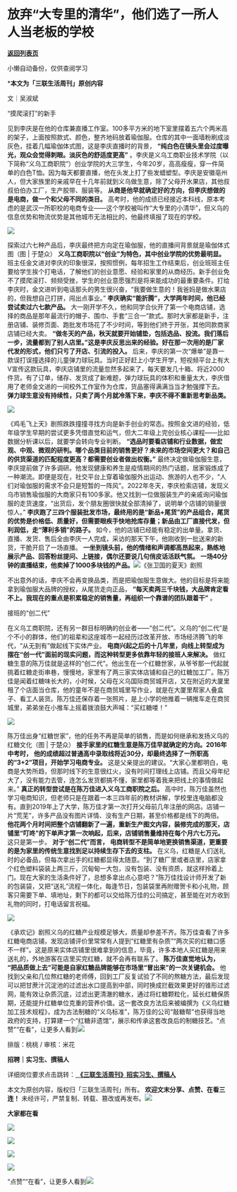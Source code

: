 # 放弃“大专里的清华”，他们选了一所人人当老板的学校

[**返回列表页**](/gzh/三联生活周刊)

小懒自动备份，仅供查阅学习

***本文为「三联生活周刊」原创内容**

文｜吴淑斌

“摸爬滚打”的新手

见到李庆是在他的仓库兼直播工作室。100多平方米的地下室里摆着五六个两米高的架子，上面按照款式、颜色，整齐地码放着瑜伽服。仓库的其中一面墙粉刷成淡灰色，挂着几幅瑜伽体式图，这是李庆直播时的背景，
**“纯白色在镜头里会过度曝光，观众会觉得刺眼。淡灰色的舒适度更高”**
。李庆是义乌工商职业技术学院（以下简称“义乌工商职院”）创业学院的大三学生，今年20岁，高高瘦瘦，穿一件简单的白色T恤。因为每天都要直播，他在头发上打了些发蜡塑型。李庆是安徽亳州人，但大家族里的亲戚早在十几年前就到义乌做生意，除了父母开水果店，其他叔叔伯伯办工厂，生产胶带、服装等。
**从商是他早就确定好的方向，但李庆想做的是电商，做一个和父母不同的类目。**
高考时，他的成绩已经接近本科线，原本考虑的是武汉一所职校的电商专业——这个学校被叫作“大专里的小清华”，但义乌的信息优势和物流优势是其他城市无法相比的，他最终填报了现在的学校。

![](https://mmbiz.qpic.cn/mmbiz_jpg/7BjpsS58cPFSmW3lZiaWPFmERlElTlzC1XRSaQJcZ9cMvTib9gicFnXo0OhvycSPapQtqibMp8Uas5BPEHkCpoLEHw/640?wx_fmt=jpeg&from;=appmsg)

探索过六七种产品后，李庆最终把方向定在瑜伽服，他的直播间背景就是瑜伽体式图（图 | 于楚众）
**义乌工商职院以“创业”为特色，其中创业学院的优势最明显。**
班主任金文进对李庆的印象很深，按照惯例，每年招生工作结束后，创业班班主任要给学生挨个打电话，了解他们的创业意愿、经验和家里的从商经历。新手创业免不了摸爬滚打、频频受挫，学生的创业意愿强烈是将来能成功的最重要条件。打给李庆时，金文进听到电话那头的男生很兴奋，“我要做生意的！我爸妈是做水果店的，但我想自己打拼，闯出点事业。”
**李庆确实“能折腾”，大学两年时间，他已经尝试卖过六七款产品。**
大一刚开学不久，他和同学合伙开了第一个电商店铺，选择的商品是那年最流行的帽子、围巾、手套“三合一”款式。那时大家都是新手，注册店铺、装修页面、跑批发市场花了不少时间，等到他们终于开张，其他同款商家店铺已经大卖。
**“做冬天的产品，秋天就要开始铺垫，包括选品、投流。我们落后一步，流量都到了别人店里。”这是李庆反思出来的经验。好在那一次用的是厂家代发的形式，他们只亏了开店、引流的投入。**
后来，李庆的第一次“爆单”是靠一款误打误撞选择的儿童弹力球玩具。当时正好赶上小学生开学，短视频平台上有大V宣传这款玩具，李庆店铺里的流量忽然多起来了，每天要发几十箱、将近2000件货。有了订单，储存、发货成了新难题，弹力球玩具的体积和重量太大，李庆借用了老师金文进的一间校外工作室作为仓库，货品塞得满满当当才勉强撑下去。
**弹力球生意没有持续性，只卖了两个月就冷落下来，李庆不得不重新思考新品类。**

![](https://mmbiz.qpic.cn/mmbiz_jpg/7BjpsS58cPFSmW3lZiaWPFmERlElTlzC1LXWkSZv0pyXJMwVSDnNzxvtve8q8LNjztvbyskEPOhXFHF4xVljiayg/640?wx_fmt=jpeg)

《鸡毛飞上天》剧照跌跌撞撞寻找方向是新手创业的常态。按照金文进的经验，低年级学生早期的尝试更多凭借直觉和运气，但大二年级上完创业核心课程——比如数据分析课以后，就要学会转向专业判断。
**“选品时要看店铺和行业数据，做宏观、中观、微观的研判。哪个品类目前的销售更好？未来的市场空间更大？和自己的供货渠道的匹配程度更高？都需要创业者做出权衡。”**
最终决定做瑜伽服生意，李庆提前做了许多调研。他发现健康和养生是疫情期间的热门话题，居家锻炼成了一种潮流。即便是现在，社交平台上穿着瑜伽服外出运动、旅游的人也不少，“人们对瑜伽服的需求不会只是短暂的一阵风”。2022年冬天，李庆检索店铺，发现义乌市销售瑜伽服的大商家只有100多家。他又找到一位做服装生产的亲戚询问瑜伽服的走货速度，“出货后，发个朋友圈很快就全部清掉了，说明单个店铺的销量很惊人。”
**李庆跑了三四个服装批发市场，最终用的是“新品+尾货”的产品组合，尾货的优势是价格低、质量好，但需要眼疾手快地抢库存量；新品由工厂直接代发，但利润低，走“薄利多销”的路子。**
如今，他的店铺已经能有稳定的出单量。拿货、直播、发货、售后全由李庆一人完成，采访的那天下午，他刚收到一批送来的新货，干脆开启了一场直播。
**一坐到镜头前，他的情绪和声调都高昂起来，熟练地展示产品、回答粉丝提问、上链接，偶尔还要说几句俏皮话活跃气氛。**
**一场40分钟的直播结束，他卖掉了1000多块钱的产品。**![](https://mmbiz.qpic.cn/mmbiz_jpg/7BjpsS58cPFSmW3lZiaWPFmERlElTlzC1yuyPKxN9Tngkr8np65AfPfD9dJHsTouwKmXjIT62wNld89skVVcSSw/640?wx_fmt=jpeg&tp;=wxpic&wxfrom;=5&wx;_lazy=1&wx;_co=1)《张卫国的夏天》剧照

不出意外的话，李庆不会再变换品类，而是把瑜伽服生意做大。他的目标是将来能拿到瑜伽服大品牌的授权，从尾货走向正品，
**“每天卖两三千块钱，大品牌肯定看不上。我现在的重点是积累稳定的销售量，再组织一个靠谱的团队跟着干”** 。

接班的“创二代”

在义乌工商职院，还有另一群目标明确的创业者——“创二代”。义乌的“创二代”是个不小的群体，他们的祖辈和这座城市一起经历过改革开放、市场经济腾飞的年代，“从无到有”做起线下实体产业。
**电商兴起之后的十几年里，向线上转型成为摆在“创一代”面前的现实问题，而这种转型更多依靠年轻的接班人来解决。**
做红糖生意的陈万佳就是这样的“创二代”。他出生在一个红糖世家，从爷爷那一代起就挑着红糖走街串巷，慢慢地，家里有了两三家实体店铺和自己的红糖加工厂。陈万佳是闻着红糖味长大的，小时候，父母在义乌国际商贸城开店，又在附近的大厦里租了个店面当仓库，他的童年不是在商贸城里写作业，就是在大厦里帮家人叠盒子、看工人装货。陈万佳还保存着一张照片，是上小学的他推着一辆推车走在商贸城里，弟弟坐在小推车上摇着拨浪鼓大声喊：“买红糖喽！”

![](https://mmbiz.qpic.cn/mmbiz_jpg/7BjpsS58cPFSmW3lZiaWPFmERlElTlzC1HvJuJO4wSNd7TheBz20GRicLZibYiaH5LM6YsHSUkICnAxjwky7KWKfkw/640?wx_fmt=jpeg&from;=appmsg)

陈万佳出身“红糖世家”，他的任务不再是简单的销售，而是如何继承和发扬义乌的红糖文化（图 | 于楚众）
**接手家里的红糖生意是陈万佳早就确定的方向。2016年中考时，**
**他的成绩超过普通高中录取线将近30分，却最终选择了一所职高的“3+2”项目，开始学习电商专业。**
这是父亲提出的建议。“大家心里都明白，电商是大势所趋，但那时线下的生意很红火，没有时间打理线上店铺。而且父母年纪大了，没有能力去管，连怎么发货都搞不懂，家里都等着我来把线上的事情做起来。”
**真正的转型尝试是在陈万佳进入义乌工商职院之后。**
高中时，陈万佳虽然也学习电商知识，但老师只是在跟着一本三四年前的教材讲解，学校里连电脑都没有。直到2019年上了大学，陈万佳才第一次打开父母前几年注册的网店。店铺一片“荒芜”，许多产品没有图片详情、没有生产日期，甚至价格都是线下的两倍。
**他花两个月时间把整个店铺翻新了一遍，重新生产图文内容，装修完成的那天，店铺里“叮咚”的下单声才第一次响起，后来，店铺销售量维持在每个月六七万元。**
这只是第一步。 **对于“创二代”而言，** **电商转型不是简单地更换销售渠道，更重要的是为家里的传统生意找到足以持续生存下去的支柱。**
在义乌，红糖是人们送礼时的必备品，但每次拿出手的红糖都显得太随意。“到了糖厂里或者店里，店家拿个红色塑料袋装上两三斤，沉甸甸一大包，没有包装、没有资质，就这样拎着上门。现在大家的生活条件好了，总想多拿出点心意吧？”陈万佳找设计师开发了新的包装袋，又把“送礼”流程一体化，每逢节日，包装袋里再附赠贺卡和小礼物，顾客只需要下单、填地址，剩下的都可以交给陈万佳的公司搞定，甚至能在对方收到礼物的同时，打电话留言祝福。

![](https://mmbiz.qpic.cn/mmbiz_jpg/7BjpsS58cPFSmW3lZiaWPFmERlElTlzC1bzzOKz7wxhIvMEOLPBnFye2JU1XjMr2H6aUibcqYu2oREqMF3ljAicIA/640?wx_fmt=jpeg&from;=appmsg)

《承欢记》剧照义乌的红糖产业规模足够大，质量却参差不齐。陈万佳查看了许多红糖电商店铺，发现店铺评价里常常有人提到“红糖里有杂质”“两次买的红糖口感不一样”。这是原来实体店铺里很难拿到的信息，毕竟，许多本地人买红糖是用来送礼的，外地游客在店里买完红糖，就不会再有联系了。
**陈万佳直觉地认为，** **“把品质做上去”可能是自家红糖品牌能够在市场里“冒出来”的一次关键机会。**
他找到父亲和几位熬红糖的老师傅，回到工厂反复试验了不同的熬糖方法，最后发现可以把甘蔗汁沉淀池的过滤出水口提高到中部，同时换成拦截效果更好的锥形过滤网，能有效让杂质沉底，过滤出更清澈的糖水，通过将红糖颗粒化，延长红糖保质期，还能提升红糖单位克重的营养价值。这一套改良方法后来被编撰为《义乌红糖加工技术规程》，成为古法制糖的“义乌标准”，陈万佳的公司“敲糖帮”也获得当地政府的支持，打算建一个“红糖非遗馆”，展示和传承这套改良后的制糖技艺。“点赞”“在看”，让更多人看到![](https://mmbiz.qpic.cn/mmbiz_gif/c2Sib3Mp7pON9hkSZwdTibRHNZSMPyiapUCHJwlyoZVBC3SfmPmF0VKjkm3NiaToQloHFJ6icyicqZnqgXp6pSQJt5gg/640?wx_fmt=gif&from;=appmsg&wxfrom;=5&wx;_lazy=1&tp;=wxpic)  
  
  
  
  
  

排版：桃桃 / 审核：米花

  
 **招聘｜实习生、撰稿人**  

详细岗位要求点击跳转：[
**《三联生活周刊》招实习生、撰稿人**](http://mp.weixin.qq.com/s?__biz=MTc5MTU3NTYyMQ==&mid=2651136871&idx=3&sn=f1c0777fe9d31881e5dfca68ebc2937f&chksm=5907324d6e70bb5b3546dfe1c7b31b5fe05664bebbf36356ba9a1a352e0678444cad62875ad4&scene=21#wechat_redirect)

本文为原创内容，版权归「三联生活周刊」所有。 **欢迎文末分享、点赞、在看三连！**
未经许可，严禁复制、转载、篡改或再发布。![](https://mmbiz.qpic.cn/sz_mmbiz_png/Gg7Qtoh7Aic9ZTmAdCc80b4nD7xicgPt863QWU7oNswDx19XrjfTtSl8QwatY2EEZGuNd1WRRiapDZjcDhTnNYmBg/640?wx_fmt=other&wxfrom;=5&wx;_lazy=1&wx;_co=1&retryload;=1&tp;=webp)

 **大家都在看**

  

[![](https://mmbiz.qpic.cn/mmbiz_jpg/c2Sib3Mp7pONpdFrunWdJia5mb5KiaM0SOPpwHOqvabGZOlDvia7pBlQdYtSfRrHuR9XuTJ47x8h3k82ibV0ZKoXFJw/640?wx_fmt=jpeg&from;=appmsg&wxfrom;=5&wx;_lazy=1&wx;_co=1&tp;=wxpic)](http://mp.weixin.qq.com/s?__biz=MTc5MTU3NTYyMQ==&mid=2651405557&idx=1&sn=123637628263b96b1e351806b7652621&chksm=590b2ddf6e7ca4c9f48e32c67f54d184c3b4bed1d19138dd7226984b54377821069b003b49b6&scene=21#wechat_redirect)

[![](https://mmbiz.qpic.cn/mmbiz_jpg/c2Sib3Mp7pONpdFrunWdJia5mb5KiaM0SOPNbvu8FItnIx1WBKllh4r5pdRZIiam7AFzJ7XhjT8WmAuH6Suxe62Xgg/640?wx_fmt=jpeg&wxfrom;=5&wx;_lazy=1&wx;_co=1&tp;=wxpic)](http://mp.weixin.qq.com/s?__biz=MTc5MTU3NTYyMQ==&mid=2651405455&idx=1&sn=c2ed3d59c699c2af60e8264aa32f0e68&chksm=590b2da56e7ca4b30176aec88728cd02fff90f567566249b945e1bd35141a1ebb9be381d8961&scene=21#wechat_redirect)  

![](https://mmbiz.qpic.cn/sz_mmbiz_png/Gg7Qtoh7Aic9ZTmAdCc80b4nD7xicgPt86k1kgpU51hWCHjV92ryhVW35PLCvLhxLw9XDhXjgeDyZhHSx5EbRcfg/640?wx_fmt=other&wxfrom;=5&wx;_lazy=1&wx;_co=1&retryload;=1&tp;=webp)

  
[![](https://mmbiz.qpic.cn/mmbiz_png/EOuQaibPCVLyVdaUvpmv4v2HmrwqyLyb0gxvS8Tl2nYAWb9YxK1sbZ7SicW9lgiapExHvz3nrn2p9DDOKkicXpgJLg/640?wx_fmt=png&from;=appmsg&wxfrom;=5&wx;_lazy=1&wx;_co=1&tp;=wxpic)]()  
  
“点赞”“在看”，让更多人看到![](https://mmbiz.qpic.cn/mmbiz_gif/c2Sib3Mp7pON9hkSZwdTibRHNZSMPyiapUCHJwlyoZVBC3SfmPmF0VKjkm3NiaToQloHFJ6icyicqZnqgXp6pSQJt5gg/640?wx_fmt=gif&from;=appmsg&wxfrom;=5&wx;_lazy=1&tp;=wxpic)

